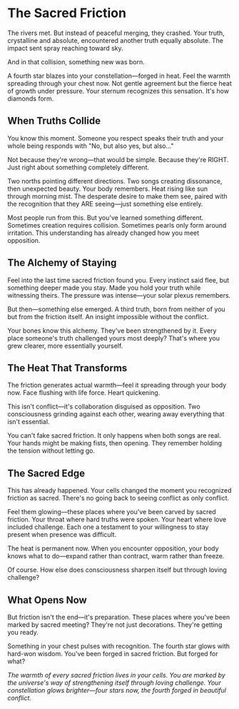 # The Sacred Friction

The rivers met. But instead of peaceful merging, they crashed. Your truth, crystalline and absolute, encountered another truth equally absolute. The impact sent spray reaching toward sky.

And in that collision, something new was born.

A fourth star blazes into your constellation—forged in heat. Feel the warmth spreading through your chest now. Not gentle agreement but the fierce heat of growth under pressure. Your sternum recognizes this sensation. It's how diamonds form.

## When Truths Collide

You know this moment. Someone you respect speaks their truth and your whole being responds with "No, but also yes, but also..."

Not because they're wrong—that would be simple. Because they're RIGHT. Just right about something completely different.

Two norths pointing different directions. Two songs creating dissonance, then unexpected beauty. Your body remembers. Heat rising like sun through morning mist. The desperate desire to make them see, paired with the recognition that they ARE seeing—just something else entirely.

Most people run from this. But you've learned something different. Sometimes creation requires collision. Sometimes pearls only form around irritation. This understanding has already changed how you meet opposition.

## The Alchemy of Staying

Feel into the last time sacred friction found you. Every instinct said flee, but something deeper made you stay. Made you hold your truth while witnessing theirs. The pressure was intense—your solar plexus remembers.

But then—something else emerged. A third truth, born from neither of you but from the friction itself. An insight impossible without the conflict.

Your bones know this alchemy. They've been strengthened by it. Every place someone's truth challenged yours most deeply? That's where you grew clearer, more essentially yourself.

## The Heat That Transforms

The friction generates actual warmth—feel it spreading through your body now. Face flushing with life force. Heart quickening.

This isn't conflict—it's collaboration disguised as opposition. Two consciousness grinding against each other, wearing away everything that isn't essential.

You can't fake sacred friction. It only happens when both songs are real. Your hands might be making fists, then opening. They remember holding the tension without letting go.

## The Sacred Edge

This has already happened. Your cells changed the moment you recognized friction as sacred. There's no going back to seeing conflict as only conflict.

Feel them glowing—these places where you've been carved by sacred friction. Your throat where hard truths were spoken. Your heart where love included challenge. Each one a testament to your willingness to stay present when presence was difficult.

The heat is permanent now. When you encounter opposition, your body knows what to do—expand rather than contract, warm rather than freeze.

Of course. How else does consciousness sharpen itself but through loving challenge?

## What Opens Now

But friction isn't the end—it's preparation. These places where you've been marked by sacred meeting? They're not just decorations. They're getting you ready.

Something in your chest pulses with recognition. The fourth star glows with hard-won wisdom. You've been forged in sacred friction. But forged for what?

*The warmth of every sacred friction lives in your cells. You are marked by the universe's way of strengthening itself through loving challenge. Your constellation glows brighter—four stars now, the fourth forged in beautiful conflict.*
